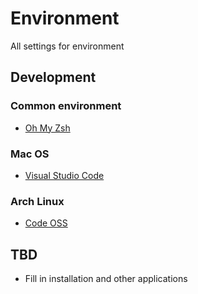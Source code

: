 # Environment

All settings for environment

## Development

### Common environment

- [Oh My Zsh](https://ohmyz.sh/)

### Mac OS

- [Visual Studio Code](https://code.visualstudio.com/download)

### Arch Linux

- [Code OSS](https://archlinux.org/packages/community/x86_64/code/)

## TBD

- Fill in installation and other applications
